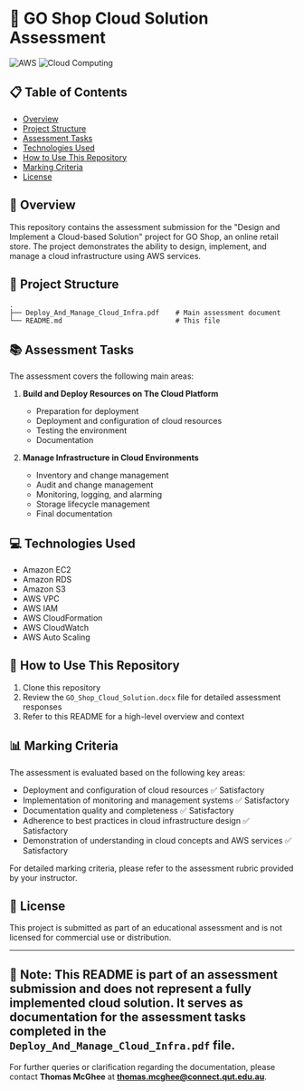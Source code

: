 # 🚀 GO Shop Cloud Solution Assessment

![AWS](https://img.shields.io/badge/AWS-%23FF9900.svg?style=for-the-badge&logo=amazon-aws&logoColor=white)
![Cloud Computing](https://img.shields.io/badge/Cloud%20Computing-0089D6?style=for-the-badge&logo=microsoft-azure&logoColor=white)

## 📋 Table of Contents
- [Overview](#overview)
- [Project Structure](#project-structure)
- [Assessment Tasks](#assessment-tasks)
- [Technologies Used](#technologies-used)
- [How to Use This Repository](#how-to-use-this-repository)
- [Marking Criteria](#marking-criteria)
- [License](#license)

## 🌟 Overview

This repository contains the assessment submission for the "Design and Implement a Cloud-based Solution" project for GO Shop, an online retail store. The project demonstrates the ability to design, implement, and manage a cloud infrastructure using AWS services.

## 📁 Project Structure

```
.
├── Deploy_And_Manage_Cloud_Infra.pdf    # Main assessment document
└── README.md                            # This file
```

## 📚 Assessment Tasks

The assessment covers the following main areas:

1. **Build and Deploy Resources on The Cloud Platform**
   - Preparation for deployment
   - Deployment and configuration of cloud resources
   - Testing the environment
   - Documentation

2. **Manage Infrastructure in Cloud Environments**
   - Inventory and change management
   - Audit and change management
   - Monitoring, logging, and alarming
   - Storage lifecycle management
   - Final documentation

## 💻 Technologies Used

- Amazon EC2
- Amazon RDS
- Amazon S3
- AWS VPC
- AWS IAM
- AWS CloudFormation
- AWS CloudWatch
- AWS Auto Scaling

## 🔧 How to Use This Repository

1. Clone this repository
2. Review the `GO_Shop_Cloud_Solution.docx` file for detailed assessment responses
3. Refer to this README for a high-level overview and context

## 📊 Marking Criteria

The assessment is evaluated based on the following key areas:

- Deployment and configuration of cloud resources                     ✅ Satisfactory
- Implementation of monitoring and management systems                 ✅ Satisfactory
- Documentation quality and completeness                              ✅ Satisfactory
- Adherence to best practices in cloud infrastructure design          ✅ Satisfactory
- Demonstration of understanding in cloud concepts and AWS services   ✅ Satisfactory

For detailed marking criteria, please refer to the assessment rubric provided by your instructor.

## 📜 License

This project is submitted as part of an educational assessment and is not licensed for commercial use or distribution.

---

📌 **Note**: This README is part of an assessment submission and does not represent a fully implemented cloud solution. It serves as documentation for the assessment tasks completed in the `Deploy_And_Manage_Cloud_Infra.pdf` file.
---

For further queries or clarification regarding the documentation, please contact **Thomas McGhee** at **thomas.mcghee@connect.qut.edu.au**.
